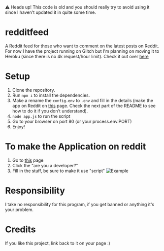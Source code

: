 ⚠ Heads up! This code is old and you should really try to avoid using it since I haven't updated it in quite some time.

# redditfeed
A Reddit feed for those who want to comment on the latest posts on Reddit.
For now I have the project running on Glitch but I'm planning on moving it to Heroku (since there is no 4k request/hour limit). Check it out over [here](https://redditfeed.glitch.me/)

# Setup
1. Clone the repository.
2. Run `npm i` to install the dependencies.
3. Make a rename the `config.env` to `.env` and fill in the details (make the app on Reddit on [this](https://www.reddit.com/prefs/apps/) page. Check the next part of the README to see how to do it if you don't understand).
4. `node app.js` to run the script
5. Go to your browser on port 80 (or your process.env.PORT)
6. Enjoy!

# To make the Application on reddit
1. Go to [this](https://www.reddit.com/prefs/apps/) page
2. Click the "are you a developer?"
3. Fill in the stuff, be sure to make it use "script"
![Example](https://file.coffee/F4ScjT54_.png "Example")

# Responsibility
I take no responsibility for this program, if you get banned or anything it's your problem.

# Credits
If you like this project, link back to it on your page :)
